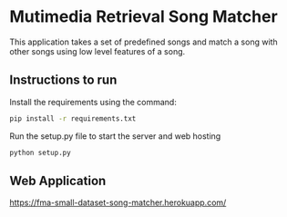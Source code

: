 # Mutimedia Retrieval Song Matcher

This application takes a set of predefined songs and match a song with other songs using low level features of a song.

## Instructions to run

Install the requirements using the command:

```bash
pip install -r requirements.txt
```

Run the setup.py file to start the server and web hosting

```bash
python setup.py
```

## Web Application

https://fma-small-dataset-song-matcher.herokuapp.com/